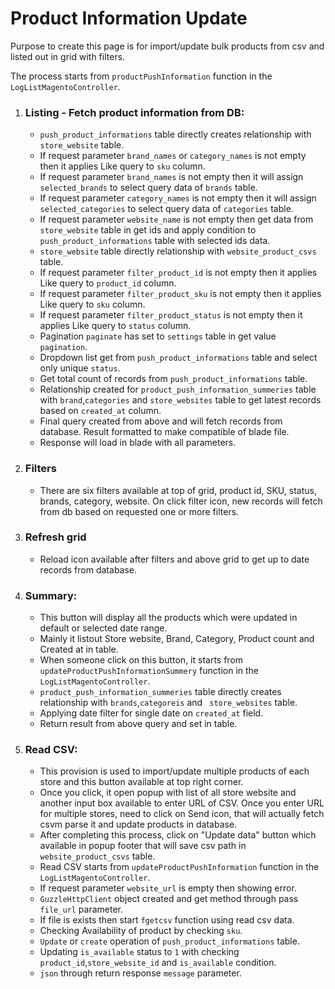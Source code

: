 # Product Information Update
Purpose to create this page is for import/update bulk products from csv and listed out in grid with filters.

The process starts from `productPushInformation` function in the `LogListMagentoController`.
1. ### Listing - Fetch product information from DB:
    - `push_product_informations` table directly creates relationship with `store_website` table.
    - If request parameter `brand_names` or `category_names` is not empty then it applies Like query to `sku` column.
    - If request parameter `brand_names` is not empty then it will assign `selected_brands` to select query data of `brands` table.
    - If request parameter `category_names` is not empty then it will assign `selected_categories` to select query data of `categories` table.
    - If request parameter `website_name` is not empty then get data from `store_website` table in get ids and apply  condition to `push_product_informations` table with selected ids data.
    - `store_website` table directly relationship with `website_product_csvs` table.
    - If request parameter `filter_product_id` is not empty then it applies Like query to `product_id` column.
    - If request parameter `filter_product_sku` is not empty then it applies Like query to `sku` column.
    - If request parameter `filter_product_status` is not empty then it applies Like query to `status` column.
    - Pagination `paginate` has set to `settings` table in get value `pagination`.
    - Dropdown list get from `push_product_informations` table and select only unique `status`.
    - Get total count of records from `push_product_informations` table.
    - Relationship created for `product_push_information_summeries` table with `brand`,`categories` and `store_websites` table to get latest records based on `created_at` column.
    - Final query created from above and will fetch records from database. Result formatted to make compatible of blade file.
    - Response will load in blade with all parameters.
2. ### Filters
    - There are six filters available at top of grid, product id, SKU, status, brands, category, website. On click filter icon, new records will fetch from db based on requested one or more filters.
3. ### Refresh grid
    - Reload icon available after filters and above grid to get up to date records from database.
4. ### Summary:
    - This button will display all the products which were updated in default or selected date range.
    - Mainly it listout Store website, Brand, Category, Product count and Created at in table.
    - When someone click on this button, it starts from `updateProductPushInformationSummery` function in the `LogListMagentoController`.
    - `product_push_information_summeries` table directly creates relationship with `brands`,`categoreis` and `	store_websites` table.
    - Applying date filter for single date on `created_at` field.
    - Return result from above query and set in table.
5. ### Read CSV:
    - This provision is used to import/update multiple products of each store and this button available at top right corner.
    - Once you click, it open popup with list of all store website and another input box available to enter URL of CSV. Once you enter URL for multiple stores, need to click on Send icon, that will actually fetch csvm parse it and update products in database.
    - After completing this process, click on "Update data" button which available in popup footer that will save csv path in `website_product_csvs` table.
    - Read CSV starts from `updateProductPushInformation` function in the `LogListMagentoController`.
    - If request parameter `website_url` is empty then showing error.
    - `GuzzleHttpClient` object created and get method through pass `file_url` parameter.
    - If file is exists then start `fgetcsv` function using read csv data.
    - Checking Availability of product by checking `sku`.
    - `Update` or `create` operation of `push_product_informations` table.
    - Updating `is_available` status to `1` with checking `product_id`,`store_website_id` and `is_available` condition.
    - `json` through return response `message` parameter.